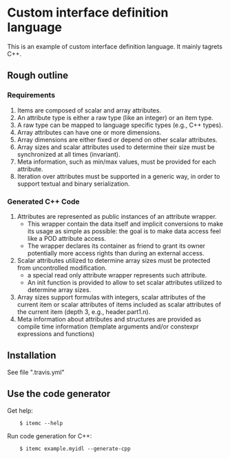 # Custom interface definition language

This is an example of custom interface definition language. It mainly tagrets C++.

## Rough outline

### Requirements

1. Items are composed of scalar and array attributes.
1. An attribute type is either a raw type (like an integer) or an item type.
1. A raw type can be mapped to language specific types (e.g., C++ types).
1. Array attributes can have one or more dimensions.
1. Array dimensions are either fixed or depend on other scalar attributes.
1. Array sizes and scalar attributes used to determine their size must be synchronized at all times (invariant).
1. Meta information, such as min/max values, must be provided for each attribute.
1. Iteration over attributes must be supported in a generic way, in order to support textual and binary serialization.


### Generated C++ Code

1. Attributes are represented as public instances of an attribute wrapper.
   * This wrapper contain the data itself and implicit conversions to make its usage as simple as possible: the goal is to make data access feel like a POD attribute access.
   * The wrapper declares its container as friend to grant its owner potentially more access rights than during an external access.
1. Scalar attributes utilized to determine array sizes must be protected from uncontrolled modification.
   * a special read only attribute wrapper represents such attribute.
   * An init function is provided to allow to set scalar attributes utilized to determine array sizes.
1. Array sizes support formulas with integers, scalar attributes of the current item or scalar attributes of items included as scalar attributes of the current item (depth 3, e.g., header.part1.n).
1. Meta information about attributes and structures are provided as compile time information (template arguments and/or constexpr expressions and functions)


## Installation

See file ".travis.yml"


## Use the code generator

Get help:

        $ itemc --help


Run code generation for C++:

        $ itemc example.myidl --generate-cpp

